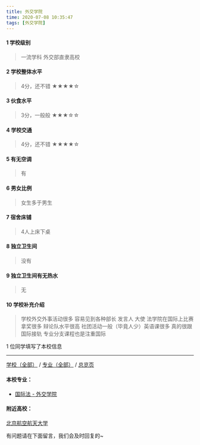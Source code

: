 ```yaml
---
title: 外交学院
time: 2020-07-08 10:35:47
tags: [外交学院]
---
```

#### 1 学校级别
> 一流学科 外交部直隶高校


#### 2 学校整体水平
> 4分，还不错
★★★★☆


#### 3 伙食水平
>  3分，一般般
★★★☆☆


#### 4 学校交通
> 4分，还不错
★★★★☆


#### 5 有无空调
> 有


#### 6 男女比例
> 女生多于男生


#### 7 宿舍床铺
> 4人上床下桌
 

#### 8 独立卫生间
> 没有


#### 9 独立卫生间有无热水
> 无


#### 10 学校补充介绍
> 学校外交外事活动很多 容易见到各种部长 发言人 大使 法学院在国际上比赛拿奖很多 辩论队水平很高 社团活动一般（毕竟人少）英语课很多 真的很跟国际接轨 专业分支课程也是注重国际

1 位同学填写了本校信息
***
[学校（全部）](http://www.jianshu.com/p/3efa6bcca419) / [专业（全部）](http://www.jianshu.com/p/2d4c6d3552c2) / [总览页](http://www.jianshu.com/p/445daeb4fa00)
#### 本校专业：
- [国际法 - 外交学院](http://www.jianshu.com/p/041f7cb60325)

#### 附近高校：
[北京航空航天大学](http://www.jianshu.com/p/7a48803abb9f)


有问题请在下面留言，我们会及时回复的~
